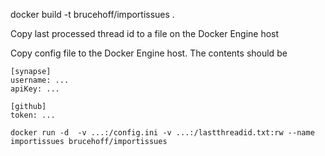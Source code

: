 
docker build -t brucehoff/importissues .

Copy last processed thread id to a file on the Docker Engine host

Copy config file to the Docker Engine host.  The contents should be
```
[synapse]
username: ...
apiKey: ...

[github]
token: ...
```

```
docker run -d  -v ...:/config.ini -v ...:/lastthreadid.txt:rw --name importissues brucehoff/importissues 
```